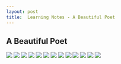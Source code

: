 ```yaml
---
layout: post
title:  Learning Notes - A Beautiful Poet
---
```

## A Beautiful Poet
![](/assets/poets/IMG_1956.JPG) 
![](/assets/poets/IMG_1944.JPG)
![](/assets/poets/IMG_1945.JPG) 
![](/assets/poets/IMG_1946.JPG) 
![](/assets/poets/IMG_1947.JPG) 
![](/assets/poets/IMG_1948.JPG) 
![](/assets/poets/IMG_1949.JPG) 
![](/assets/poets/IMG_1950.JPG) 
![](/assets/poets/IMG_1951.JPG) 
![](/assets/poets/IMG_1952.JPG) 
![](/assets/poets/IMG_1953.JPG) 
![](/assets/poets/IMG_1954.JPG) 
![](/assets/poets/IMG_1955.JPG)  


